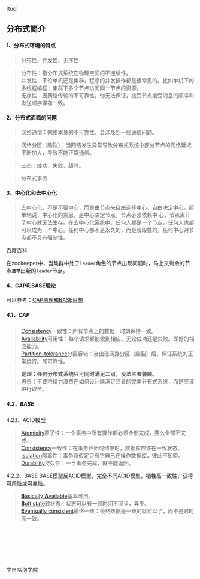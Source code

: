 [toc]

## 分布式简介

#### 1、分布式环境的特点
> 分布性、并发性、无序性

> 分布性：指分布式系统在物理空间的不连续性。<br>
> 并发性：不论单机还是集群，程序的并发操作都是很常见的。比如单机下的多线程编程；集群下多个节点访问同一节点的资源。<br>
> 无序性：因网络传输的不可靠性，你无法保证，接受节点接受消息的顺序和发送顺序保存一致。<br>

#### 2、分布式面临的问题

> 网络通信：网络本身的不可靠性，会涉及到一些通信问题。

> 网络分区（脑裂）：当网络发生异常导致分布式系统中部分节点的网络延迟不断加大，导致不能正常通信。

> 三态：成功、失败、超时。

> 分布式事务

#### 3、中心化和去中心化
    
> 去中心化，不是不要中心，而是由节点来自由选择中心、自由决定中心。简单地说，中心化的意思，是中心决定节点。节点必须依赖中  心，节点离开了中心就无法生存。在去中心化系统中，任何人都是一个节点，任何人也都可以成为一个中心。任何中心都不是永久的，而是阶段性的，任何中心对节点都不具有强制性。

[百度百科](https://baike.baidu.com/item/%E5%8E%BB%E4%B8%AD%E5%BF%83%E5%8C%96/8719532?fr=aladdin)

在zookeeper中，当集群中处于`leader`角色的节点出现问题时，马上又剩余的节点<b>`选举`</b>出新的`leader`节点。

#### 4、CAP和BASE理论

可以参考：[CAP原理和BASE思想](http://www.jdon.com/37625)

##### 4.1、CAP
> [Consistency](https://translate.google.cn/#auto/zh-CN/Consistency)一致性：所有节点上的数据，时刻保持一致。<br>
> [Availability](https://translate.google.cn/#auto/zh-CN/Availability)可用性：每个请求都能收到相应，无论成功还是失败。即好的相应能力。<br>
> [Partition-tolerance](https://translate.google.cn/#auto/zh-CN/Partition-tolerance)分区容错：当出现网路分区（脑裂）后，保证系统的正常运行。即可靠性。

> <b>定理：任何分布式系统只可同时满足二点，没法三者兼顾。</b><br>
> 忠告：不要将精力浪费在如何设计能满足三者的完美分布式系统，而是应该进行取舍。

##### 4.2、BASE

4.2.1、ACID模型
> [Atomicity](https://translate.google.cn/#auto/zh-CN/Atomicity)原子性：一个事务中所有操作都必须全部完成，要么全部不完成。<br>
> [Consistency](https://translate.google.cn/#auto/zh-CN/Consistency)一致性：在事务开始或结束时，数据库应该在一致状态。<br>
> [Isolation](https://translate.google.cn/#auto/zh-CN/Isolation)隔离性：事务将假定只有它自己在操作数据库，彼此不知晓。<br>
> [Durability](https://translate.google.cn/#auto/zh-CN/Durability)持久性：一旦事务完成，就不能返回。

4.2.2、BASE
BASE模型反ACID模型，完全不同ACID模型，牺牲高一致性，获得可用性或可靠性。
> [<b>B</b>asically <b>A</b>vailable](https://translate.google.cn/#auto/zh-CN/Basically%20Available)基本可用。<br>
> [<b>S</b>oft state](https://translate.google.cn/#auto/zh-CN/Soft%20state)软状态：状态可以有一段时间不同步，异步。<br>
> [<b>E</b>ventually consistent](https://translate.google.cn/#auto/zh-CN/Eventually%20consistent)最终一致：最终数据是一致的就可以了，而不是时时高一致。



<br><br><br><br><br><br>学自咕泡学院